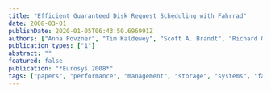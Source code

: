 ```yaml
---
title: "Efficient Guaranteed Disk Request Scheduling with Fahrrad"
date: 2008-03-01
publishDate: 2020-01-05T06:43:50.696991Z
authors: ["Anna Povzner", "Tim Kaldewey", "Scott A. Brandt", "Richard Golding", "Theodore Wong", "Carlos Maltzahn"]
publication_types: ["1"]
abstract: ""
featured: false
publication: "*Eurosys 2008*"
tags: ["papers", "performance", "management", "storage", "systems", "fahrrad", "rbed", "realtime", "qos"]
---
```


